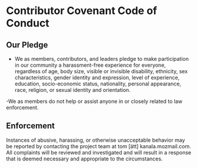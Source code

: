 # Contributor Covenant Code of Conduct

## Our Pledge

- We as members, contributors, and leaders pledge to make participation in our community a harassment-free experience for everyone, regardless of age, body size, visible or invisible disability, ethnicity, sex characteristics, gender identity and expression, level of experience, education, socio-economic status, nationality, personal appearance, race, religion, or sexual identity and orientation.

-We as members do not help or assist anyone in or closely related to law enforcement.

## Enforcement

Instances of abusive, harassing, or otherwise unacceptable behavior may be reported by contacting the project team at tom [ätt] kanala.mozmail.com. All complaints will be reviewed and investigated and will result in a response that is deemed necessary and appropriate to the circumstances.
